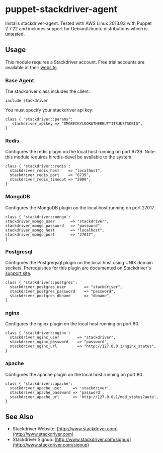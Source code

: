 # puppet-stackdriver-agent

Installs stackdriver-agent.  Tested with AWS Linux 2013.03 with Puppet 2.7.22 and includes support for Debian/Ubuntu distributions which is untested.

## Usage

This module requires a Stackdriver account.  Free trial accounts are available at their [website](http://www.stackdriver.com/signup).

### Base Agent

The stackdriver class includes the client:

	include stackdriver

You must specify your stackdriver api key:

	class { "stackdriver::params":
	   stackdriver_apikey => "OMGBECKYLOOKATHERBUTTITSJUSTSOBIG",
	}

### Redis

Configures the redis plugin on the local host running on port 6739.  Note: this module requires hiredis-devel be available to the system.

	class { 'stackdriver::redis':
	  stackdriver_redis_host    => "localhost",
	  stackdriver_redis_port    => "6739",
	  stackdriver_redis_timeout => "2000",
	}

### MongoDB

Configures the MongoDB plugin on the local host running on port 27017.

	class { 'stackdriver::mongo':
    stackdriver_mongo_user       => "stackdriver",
    stackdriver_mongo_password   => "password",
    stackdriver_mongo_host       => "localhost",
    stackdriver_mongo_port       => "27017",
	}
	
### Postgresql

Configures the Postgreqsql plugin on the local host using UNIX domain sockets.  Prerequisites for this plugin are documented on Stackdriver's [support site](http://feedback.stackdriver.com/knowledgebase/articles/232555-postgresql-plugin).

	class { 'stackdriver::postgres':
	  stackdriver_postgres_user        => "stackdriver",
	  stackdriver_postgres_password    => "password",
	  stackdriver_postgres_dbname      => "dbname",
	}

### nginx

Configures the nginx plugin on the local host running on port 80.

	class { 'stackdriver::nginx':
	  stackdriver_nginx_user        => "stackdriver",
	  stackdriver_nginx_password    => "password",
	  stackdriver_nginx_url         => "http://127.0.0.1/nginx_status",
	}

### apache

Configures the apache plugin on the local host running on port 80.

	class { 'stackdriver::apache':
	  stackdriver_apache_user     => 'stackdriver',
	  stackdriver_apache_password => 'password',
	  stackdriver_apache_url      => 'http://127.0.0.1/mod_status?auto',
	}

## See Also

* Stackdriver Website: [http://www.stackdriver.com](http://www.stackdriver.com)
* Stackdriver Signup:  [http://www.stackdriver.com/signup](http://www.stackdriver.com/signup)


